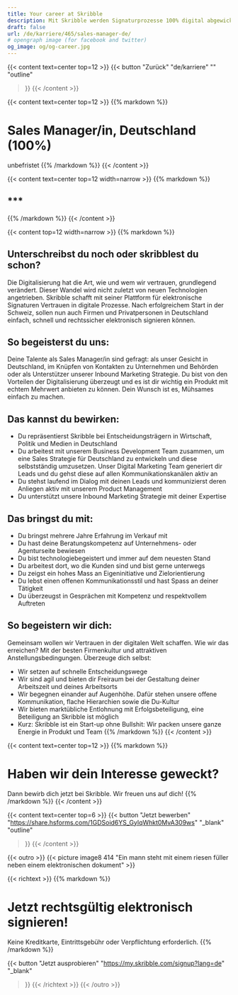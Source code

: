 ```yaml
---
title: Your career at Skribble
description: Mit Skribble werden Signaturprozesse 100% digital abgewickelt, basierend auf der qualifizierten elektronischen Signatur “QES” - die e-Unterschrift, die vor Schweizer und EU Gesetz der handschriftlichen Unterschrift gleichgestellt ist.
draft: false
url: /de/karriere/465/sales-manager-de/
# opengraph image (for facebook and twitter)
og_image: og/og-career.jpg
---
```


{{< content text=center top=12 >}}
{{< button
  "Zurück"
  "de/karriere"
  ""
  "outline"
>}}
{{< /content >}}

{{< content text=center top=12 >}}
{{% markdown %}}
# Sales Manager/in, Deutschland (100%)
unbefristet
{{% /markdown %}}
{{< /content >}}

{{< content text=center top=12 width=narrow >}}
{{% markdown %}}
## ***
{{% /markdown %}}
{{< /content >}}

{{< content top=12 width=narrow >}}
{{% markdown %}}
## Unterschreibst du noch oder skribblest du schon?
Die Digitalisierung hat die Art, wie und wem wir vertrauen, grundlegend verändert. Dieser Wandel wird nicht zuletzt von neuen Technologien angetrieben. Skribble schafft mit seiner Plattform für elektronische Signaturen Vertrauen in digitale Prozesse. Nach erfolgreichem Start in der Schweiz, sollen nun auch Firmen und Privatpersonen in Deutschland einfach, schnell und rechtssicher elektronisch signieren können.

## So begeisterst du uns:
Deine Talente als Sales Manager/in sind gefragt: als unser Gesicht in Deutschland, im Knüpfen von Kontakten zu Unternehmen und Behörden oder als Unterstützer unserer Inbound Marketing Strategie. Du bist von den Vorteilen der Digitalisierung überzeugt und es ist dir wichtig ein Produkt mit echtem Mehrwert anbieten zu können. Dein Wunsch ist es, Mühsames einfach zu machen.

## Das kannst du bewirken:
- Du repräsentierst Skribble bei Entscheidungsträgern in Wirtschaft, Politik und Medien in Deutschland
- Du arbeitest mit unserem Business Development Team zusammen, um eine Sales Strategie für Deutschland zu entwickeln und diese selbstständig umzusetzen. Unser Digital Marketing Team generiert dir Leads und du gehst diese auf allen Kommunikationskanälen aktiv an
- Du stehst laufend im Dialog mit deinen Leads und kommunizierst deren Anliegen aktiv mit unserem Product Management
- Du unterstützt unsere Inbound Marketing Strategie mit deiner Expertise

## Das bringst du mit:
- Du bringst mehrere Jahre Erfahrung im Verkauf mit
- Du hast deine Beratungskompetenz auf Unternehmens- oder Agenturseite bewiesen
- Du bist technologiebegeistert und immer auf dem neuesten Stand
- Du arbeitest dort, wo die Kunden sind und bist gerne unterwegs
- Du zeigst ein hohes Mass an Eigeninitiative und Zielorientierung
- Du lebst einen offenen Kommunikationsstil und hast Spass an deiner Tätigkeit
- Du überzeugst in Gesprächen mit Kompetenz und respektvollem Auftreten

## So begeistern wir dich:
Gemeinsam wollen wir Vertrauen in der digitalen Welt schaffen. Wie wir das erreichen? Mit der besten Firmenkultur und attraktiven Anstellungsbedingungen. Überzeuge dich selbst:

- Wir setzen auf schnelle Entscheidungswege
- Wir sind agil und bieten dir Freiraum bei der Gestaltung deiner Arbeitszeit und deines Arbeitsorts
- Wir begegnen einander auf Augenhöhe. Dafür stehen unsere offene Kommunikation, flache Hierarchien sowie die Du-Kultur
- Wir bieten marktübliche Entlohnung mit Erfolgsbeteiligung, eine Beteiligung an Skribble ist möglich
- Kurz: Skribble ist ein Start-up ohne Bullshit: Wir packen unsere ganze Energie in Produkt und Team
{{% /markdown %}}
{{< /content >}}

{{< content text=center top=12 >}}
{{% markdown %}}
# Haben wir dein Interesse geweckt?
Dann bewirb dich jetzt bei Skribble.
Wir freuen uns auf dich!
{{% /markdown %}}
{{< /content >}}

{{< content text=center top=6 >}}
{{< button
  "Jetzt bewerben"
  "https://share.hsforms.com/1GDSoid6YS_GylqWhkt0MvA309ws"
  "_blank"
  "outline"
>}}
{{< /content >}}

[//]: # (--------------------------------------------------------------------------------------------------------------)

{{< outro >}}
{{< picture image8 414 "Ein mann steht mit einem riesen füller neben einem elektronischen dokument" >}}

{{< richtext >}}
{{% markdown %}}
# Jetzt rechtsgültig elektronisch signieren!
Keine Kreditkarte, Eintrittsgebühr oder
Verpflichtung erforderlich.
{{% /markdown %}}

{{< button
  "Jetzt ausprobieren"
  "https://my.skribble.com/signup?lang=de"
  "_blank"
>}}
{{< /richtext >}}
{{< /outro >}}